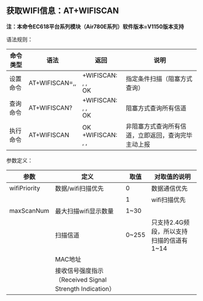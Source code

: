 ## 获取WIFI信息：AT+WIFISCAN

**注：本命令EC618平台系列模块（Air780E系列）软件版本=V1150版本支持**

语法规则：

| 命令类型 | 语法                                              | 返回                                       | 说明                                               |
| -------- | ------------------------------------------------- | ------------------------------------------ | -------------------------------------------------- |
| 设置命令 | AT+WIFISCAN=<wifiPriority>,<maxScanNum>,<channel> | +WIFISCAN: <mac>, <rssi>, <channel> <br>OK | 指定条件扫描（阻塞方式查询）                       |
| 查询命令 | AT+WIFISCAN?                                      | +WIFISCAN: <mac>, <rssi>, <channel><br>OK  | 阻塞方式查询所有信道                               |
| 执行命令 | AT+WIFISCAN                                       | OK<br> +WIFISCAN: <mac>, <rssi>, <channel> | 非阻塞方式查询所有信道，立即返回，查询完毕主动上报 |

 

参数定义：

| 参数         | 定义                                                    | 取值  | 对取值的说明                             |
| ------------ | ------------------------------------------------------- | ----- | ---------------------------------------- |
| wifiPriority | 数据/wifi扫描优先                                       | 0     | 数据通信优先                             |
|              |                                                         | 1     | wifi扫描优先                             |
| maxScanNum   | 最大扫描wifi显示数量                                    | 1~30  |                                          |
| <channel>    | 扫描信道                                                | 0~255 | 只支持2.4G频段，所以支持扫描的信道有1~14 |
| <mac>        | MAC地址                                                 |       |                                          |
| <rssi>       | 接收信号强度指示（Received Signal Strength Indication） |       |                                          |
